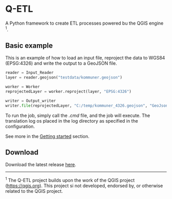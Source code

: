 # Q-ETL

A Python framework to create ETL processes powered bu the QGIS engine <sup>1</sup>.

## Basic example
This is an example of how to load an input file, reproject the data to WGS84 (EPSG:4326) and write the output to a GeoJSON file.

```python
reader = Input_Reader
layer = reader.geojson("testdata/kommuner.geojson")

worker = Worker
reprojectedLayer = worker.reproject(layer, "EPSG:4326")

writer = Output_writer
writer.file(reprojectedLayer, "C:/temp/kommuner_4326.geojson", "GeoJson")
```

To run the job, simply call the _.cmd_ file, and the job will execute. The translation log os placed in the log directory as specified in the configuration.

See more in the [Getting started](getting_started) section.

## Download
Download the latest release [here](https://github.com/MFuglsang/Q-ETL/releases).

---------
<sup>1</sup> The Q-ETL project builds upon the work of the QGIS project (https://qgis.org). This project si not developed, endorsed by, or otherwise related to the QGIS project.